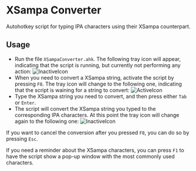 # XSampa Converter
Autohotkey script for typing IPA characters using their XSampa counterpart.


## Usage
- Run the file `XSampaConverter.ahk`.  The following tray icon will appear, indicating that the script is running, but currently not performing any action: ![InactiveIcon](https://github.com/looptailG/xsampa-converter/assets/99362337/c2124d65-618e-4b18-8e2c-ba5df9b4b353)
- When you need to convert a XSampa string, activate the script by pressing `F8`.  The tray icon will change to the following one, indicating that the script is waining for a string to convert: 
![ActiveIcon](https://github.com/looptailG/xsampa-converter/assets/99362337/91f1dfe2-7b8d-40cf-966c-b93ef9f81a49)
- Type the XSampa string you need to convert, and then press either `Tab` or `Enter`.
- The script will convert the XSampa string you typed to the corresponding IPA characters.  At this point the tray icon will change again to the following one: ![InactiveIcon](https://github.com/looptailG/xsampa-converter/assets/99362337/c2124d65-618e-4b18-8e2c-ba5df9b4b353)

If you want to cancel the conversion after you pressed `F8`, you can do so by pressing `Esc`.

If you need a reminder about the XSampa characters, you can press `F1` to have the script show a pop-up window with the most commonly used characters.
